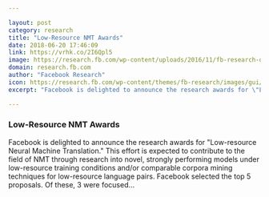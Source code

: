 ```yaml
---

layout: post
category: research
title: "Low-Resource NMT Awards"
date: 2018-06-20 17:46:09
link: https://vrhk.co/2I6Qpl5
image: https://research.fb.com/wp-content/uploads/2016/11/fb-research-og.png
domain: research.fb.com
author: "Facebook Research"
icon: https://research.fb.com/wp-content/themes/fb-research/images/gui/facebook.ico
excerpt: "Facebook is delighted to announce the research awards for \"Low-resource Neural Machine Translation.\" This effort is expected to contribute to the field of NMT through research into novel, strongly performing models under low-resource training conditions and/or comparable corpora mining techniques for low-resource language pairs. Facebook selected the top 5 proposals. Of these, 3 were focused…"

---
```


### Low-Resource NMT Awards

Facebook is delighted to announce the research awards for "Low-resource Neural Machine Translation." This effort is expected to contribute to the field of NMT through research into novel, strongly performing models under low-resource training conditions and/or comparable corpora mining techniques for low-resource language pairs. Facebook selected the top 5 proposals. Of these, 3 were focused…